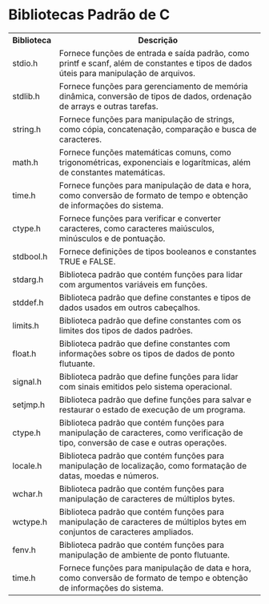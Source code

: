 <body>
	<h1>Bibliotecas Padrão de C</h1>
	<table>
		<tr>
			<th>Biblioteca</th>
			<th>Descrição</th>
		</tr>
		<tr>
			<td>stdio.h</td>
			<td>Fornece funções de entrada e saída padrão, como printf e scanf, além de constantes e tipos de dados úteis para manipulação de arquivos.</td>
		</tr>
		<tr>
			<td>stdlib.h</td>
			<td>Fornece funções para gerenciamento de memória dinâmica, conversão de tipos de dados, ordenação de arrays e outras tarefas.</td>
		</tr>
		<tr>
			<td>string.h</td>
			<td>Fornece funções para manipulação de strings, como cópia, concatenação, comparação e busca de caracteres.</td>
		</tr>
		<tr>
			<td>math.h</td>
			<td>Fornece funções matemáticas comuns, como trigonométricas, exponenciais e logarítmicas, além de constantes matemáticas.</td>
			</tr>
		<tr>
			<td>time.h</td>
			<td>Fornece funções para manipulação de data e hora, como conversão de formato de tempo e obtenção de informações do sistema.</td>
		</tr>
		<tr>
			<td>ctype.h</td>
			<td>Fornece funções para verificar e converter caracteres, como caracteres maiúsculos, minúsculos e de pontuação.</td>
		</tr>
		<tr>
			<td>stdbool.h</td>
			<td>Fornece definições de tipos booleanos e constantes TRUE e FALSE.</td>
		</tr>
		<ul>
 		<td>stdarg.h</td>
    <td>Biblioteca padrão que contém funções para lidar com argumentos variáveis em funções.</td>
  </tr>
  <tr>
    <td>stddef.h</td>
    <td>Biblioteca padrão que define constantes e tipos de dados usados em outros cabeçalhos.</td>
  </tr>
  <tr>
    <td>limits.h</td>
    <td>Biblioteca padrão que define constantes com os limites dos tipos de dados padrões.</td>
  </tr>
  <tr>
    <td>float.h</td>
    <td>Biblioteca padrão que define constantes com informações sobre os tipos de dados de ponto flutuante.</td>
  </tr>
  <tr>
    <td>signal.h</td>
    <td>Biblioteca padrão que define funções para lidar com sinais emitidos pelo sistema operacional.</td>
  </tr>
  <tr>
    <td>setjmp.h</td>
    <td>Biblioteca padrão que define funções para salvar e restaurar o estado de execução de um programa.</td>
  </tr>
  <tr>
    <td>ctype.h</td>
    <td>Biblioteca padrão que contém funções para manipulação de caracteres, como verificação de tipo, conversão de case e outras operações.</td>
  </tr>
  <tr>
    <td>locale.h</td>
    <td>Biblioteca padrão que contém funções para manipulação de localização, como formatação de datas, moedas e números.</td>
  </tr>
  <tr>
    <td>wchar.h</td>
    <td>Biblioteca padrão que contém funções para manipulação de caracteres de múltiplos bytes.</td>
  </tr>
  <tr>
    <td>wctype.h</td>
    <td>Biblioteca padrão que contém funções para manipulação de caracteres de múltiplos bytes em conjuntos de caracteres ampliados.</td>
  </tr>
  <tr>
    <td>fenv.h</td>
    <td>Biblioteca padrão que contém funções para manipulação de ambiente de ponto flutuante.</td>
  </tr>
  <tr>
    <td>time.h</td>
    <td>Fornece funções para manipulação de data e hora, como conversão de formato de tempo e obtenção de informações do sistema.</td>
  </tr>
</ul>
	</table>
</body>
</html>



